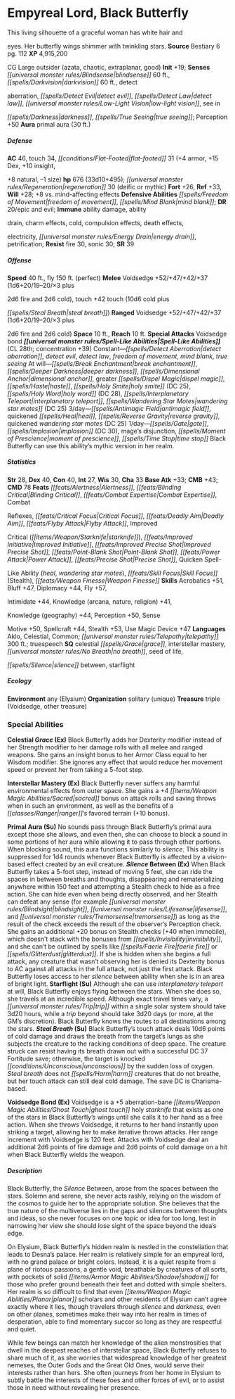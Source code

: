 ﻿---
cssclass: [monsters]

---

# Empyreal Lord, Black Butterfly
This living silhouette of a graceful woman has white hair and

eyes. Her butterfly wings shimmer with twinkling stars.
**Source** Bestiary 6 pg. 112
**XP** 4,915,200

CG Large outsider (azata, chaotic, extraplanar, good)
**Init** +19; **Senses** _[[universal monster rules/Blindsense|blindsense]]_ 60 ft., _[[spells/Darkvision|darkvision]]_ 60 ft., detect

aberration, _[[spells/Detect Evil|detect evil]]_, _[[spells/Detect Law|detect law]]_, _[[universal monster rules/Low-Light Vision|low-light vision]]_, see in

_[[spells/Darkness|darkness]]_, _[[spells/True Seeing|true seeing]]_; Perception +50
**Aura** primal aura (30 ft.)

##### Defense

**AC** 46, touch 34, _[[conditions/Flat-Footed|flat-footed]]_ 31 (+4 armor, +15 Dex, +10 insight,

+8 natural, –1 size)
**hp** 676 (33d10+495); _[[universal monster rules/Regeneration|regeneration]]_ 30 (deific or mythic)
**Fort** +26, **Ref** +33, **Will** +28; +8 vs. mind-affecting effects
**Defensive Abilities** _[[spells/Freedom of Movement|freedom of movement]]_, _[[spells/Mind Blank|mind blank]]_; **DR** 20/epic and evil; **Immune** ability damage, ability

drain, charm effects, cold, compulsion effects, death effects,

electricity, _[[universal monster rules/Energy Drain|energy drain]]_, petrification; **Resist** fire 30, sonic 30; **SR** 39

##### Offense
**Speed** 40 ft., fly 150 ft. (perfect)
**Melee** Voidsedge +52/+47/+42/+37 (1d6+20/19–20/×3 plus

2d6 fire and 2d6 cold), touch +42 touch (10d6 cold plus

_[[spells/Steal Breath|steal breath]]_)
**Ranged** Voidsedge +52/+47/+42/+37 (1d6+20/19–20/×3 plus

2d6 fire and 2d6 cold)
**Space** 10 ft., **Reach** 10 ft.
**Special Attacks** Voidsedge bond
**_[[universal monster rules/Spell-Like Abilities|Spell-Like Abilities]]_** (CL 28th; concentration +39)
Constant—_[[spells/Detect Aberration|detect aberration]]_, _detect evil_, _detect law_, _freedom of movement_, _mind blank_, _true seeing_ 
At will—_[[spells/Break Enchantment|break enchantment]]_, _[[spells/Deeper Darkness|deeper darkness]]_, _[[spells/Dimensional Anchor|dimensional anchor]]_, greater _[[spells/Dispel Magic|dispel magic]]_, _[[spells/Haste|haste]]_, _[[spells/Holy Smite|holy smite]]_ (DC 25), _[[spells/Holy Word|holy word]]_ (DC 28), _[[spells/Interplanetary Teleport|interplanetary teleport]]_, _[[spells/Wandering Star Motes|wandering star motes]]_ (DC 25) 
3/day—_[[spells/Antimagic Field|antimagic field]]_, quickened _[[spells/Heal|heal]]_, _[[spells/Reverse Gravity|reverse gravity]]_, quickened _wandering star motes_ (DC 25) 
1/day—_[[spells/Gate|gate]]_, _[[spells/Implosion|implosion]]_ (DC 30), mage’s disjunction, _[[spells/Moment of Prescience|moment of prescience]]_, _[[spells/Time Stop|time stop]]_ 
 Black Butterfly can use this ability’s mythic version in her realm.

##### Statistics
**Str** 28, **Dex** 40, **Con** 40, **Int** 27, **Wis** 30, **Cha** 33
**Base Atk** +33; **CMB** +43; **CMD** 78
**Feats** _[[feats/Alertness|Alertness]]_, _[[feats/Blinding Critical|Blinding Critical]]_, _[[feats/Combat Expertise|Combat Expertise]]_, Combat

Reflexes, _[[feats/Critical Focus|Critical Focus]]_, _[[feats/Deadly Aim|Deadly Aim]]_, _[[feats/Flyby Attack|Flyby Attack]]_, Improved

Critical (_[[items/Weapon/Starknife|starknife]]_), _[[feats/Improved Initiative|Improved Initiative]]_, _[[feats/Improved Precise Shot|Improved Precise Shot]]_, _[[feats/Point-Blank Shot|Point-Blank Shot]]_, _[[feats/Power Attack|Power Attack]]_, _[[feats/Precise Shot|Precise Shot]]_, Quicken Spell-

Like Ability (_heal_, _wandering star motes_), _[[feats/Skill Focus|Skill Focus]]_ (Stealth), _[[feats/Weapon Finesse|Weapon Finesse]]_
**Skills** Acrobatics +51, Bluff +47, Diplomacy +44, Fly +57,

Intimidate +44, Knowledge (arcana, nature, religion) +41,

Knowledge (geography) +44, Perception +50, Sense

Motive +50, Spellcraft +44, Stealth +53, Use Magic Device +47
**Languages** Aklo, Celestial, Common; _[[universal monster rules/Telepathy|telepathy]]_ 300 ft.; truespeech
**SQ** celestial _[[spells/Grace|grace]]_, interstellar mastery, _[[universal monster rules/No Breath|no breath]]_, seed of life,

_[[spells/Silence|silence]]_ between, starflight

##### Ecology

**Environment** any (Elysium)
**Organization** solitary (unique)
**Treasure** triple (Voidsedge, other treasure)

### Special Abilities

**Celestial _Grace_ (Ex)** Black Butterfly adds her Dexterity modifier instead of her Strength modifier to her damage rolls with all melee and ranged weapons. She gains an insight bonus to her Armor Class equal to her Wisdom modifier. She ignores any effect that would reduce her movement speed or prevent her from taking a 5-foot step.

**Interstellar Mastery (Ex)** Black Butterfly never suffers any harmful environmental effects from outer space. She gains a +4 _[[items/Weapon Magic Abilities/Sacred|sacred]]_ bonus on attack rolls and saving throws when in such an environment, as well as the benefits of a _[[classes/Ranger|ranger]]_’s favored terrain (+10 bonus).

**Primal Aura (Su)** No sounds pass through Black Butterfly’s primal aura except those she allows, and even then, she can choose to block a sound in some portions of her aura while allowing it to pass through other portions. When blocking sound, this aura functions similarly to _silence_. This ability is suppressed for 1d4 rounds whenever Black Butterfly is affected by a vision-based effect created by an evil creature.
**_Silence_ Between (Ex)** When Black Butterfly takes a 5-foot step, instead of moving 5 feet, she can ride the spaces in between breaths and thoughts, disappearing and rematerializing anywhere within 150 feet and attempting a Stealth check to hide as a free action. She can hide even when being directly observed, and her Stealth can defeat any sense (for example _[[universal monster rules/Blindsight|blindsight]]_, _[[universal monster rules/Lifesense|lifesense]]_, and _[[universal monster rules/Tremorsense|tremorsense]]_) as long as the result of the check exceeds the result of the observer’s Perception check. She gains an additional +20 bonus on Stealth checks (+40 when immobile), which doesn’t stack with the bonuses from _[[spells/Invisibility|invisibility]]_, and she can’t be outlined by spells like _[[spells/Faerie Fire|faerie fire]]_ or _[[spells/Glitterdust|glitterdust]]_. If she is hidden when she begins a full attack, any creature that wasn’t observing her is denied its Dexterity bonus to AC against all attacks in the full attack, not just the first attack. Black Butterfly loses access to her _silence_ between ability when she is in an area of bright light.
**Starflight (Su)** Although she can use _interplanetary teleport_ at will, Black Butterfly enjoys flying between the stars. When she does so, she travels at an incredible speed. Although exact travel times vary, a _[[universal monster rules/Trip|trip]]_ within a single solar system should take 3d20 hours, while a _trip_ beyond should take 3d20 days (or more, at the GM’s discretion). Black Butterfly knows the routes to all destinations among the stars.
**_Steal Breath_ (Su)** Black Butterfly’s touch attack deals 10d6 points of cold damage and draws the breath from the target’s lungs as she subjects the creature to the racking conditions of deep space. The creature struck can resist having its breath drawn out with a successful DC 37 Fortitude save; otherwise, the target is knocked _[[conditions/Unconscious|unconscious]]_ by the sudden loss of oxygen. _Steal breath_ does not _[[spells/Harm|harm]]_ creatures that do not breathe, but her touch attack can still deal cold damage. The save DC is Charisma-based.

**Voidsedge Bond (Ex)** Voidsedge is a +5 aberration-bane _[[items/Weapon Magic Abilities/Ghost Touch|ghost touch]]_ holy _starknife_ that exists as one of the stars in Black Butterfly’s wings until she calls it to her hand as a free action. When she throws Voidsedge, it returns to her hand instantly upon striking a target, allowing her to make iterative thrown attacks. Her range increment with Voidsedge is 120 feet. Attacks with Voidsedge deal an additional 2d6 points of fire damage and 2d6 points of cold damage on a hit when Black Butterfly wields the weapon.

##### Description

Black Butterfly, the _Silence_ Between, arose from the spaces between the stars. Solemn and serene, she never acts rashly, relying on the wisdom of the cosmos to guide her to the appropriate solution. She believes that the true nature of the multiverse lies in the gaps and silences between thoughts and ideas, so she never focuses on one topic or idea for too long, lest in narrowing her view she should lose sight of the space beyond the idea’s edge.

On Elysium, Black Butterfly’s hidden realm is nestled in the constellation that leads to Desna’s palace. Her realm is relatively simple for an empyreal lord, with no grand palace or bright colors. Instead, it is a quiet respite from a plane of riotous passions, a gentle void, breathable by creatures of all sorts, with pockets of solid _[[items/Armor Magic Abilities/Shadow|shadow]]_ for those who prefer ground beneath their feet and dotted with simple shelters. Her realm is so difficult to find that even _[[items/Weapon Magic Abilities/Planar|planar]]_ scholars and other residents of Elysium can’t agree exactly where it lies, though travelers through _silence_ and _darkness_, even on other planes, sometimes make their way into her realm in times of desperation, able to find momentary succor so long as they are respectful and quiet.

While few beings can match her knowledge of the alien monstrosities that dwell in the deepest reaches of interstellar space, Black Butterfly refuses to share much of it, as she worries that widespread knowledge of her greatest nemeses, the Outer Gods and the Great Old Ones, would serve their interests rather than hers. She often journeys from her home in Elysium to subtly battle the interests of these foes and other forces of evil, or to assist those in need without revealing her presence.